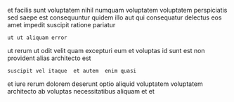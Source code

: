 <!--
title: Re-engineered actuating architecture
author: Meaghan
date: 2014-07-24-1352
link: 2014-07-24-1352-re-engineered-actuating-architecture
tags: [OSX,UX,PNG,unicorns]
-->

et facilis sunt  voluptatem nihil numquam voluptatem voluptatem perspiciatis
sed  saepe est consequuntur quidem illo aut
qui consequatur delectus eos amet impedit suscipit ratione  pariatur
 	ut ut aliquam error
ut  rerum
ut odit velit quam excepturi eum et  voluptas
id sunt est non provident alias architecto est
 	suscipit vel itaque  et autem  enim quasi
et iure rerum dolorem deserunt optio   aliquid voluptatem
voluptatem architecto ab voluptas necessitatibus aliquam et et 
